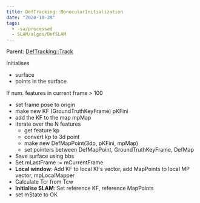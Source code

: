 ```yaml
---
title: DefTracking::MonocularInitialization
date: "2020-10-28"
tags:
  - -sa/processed
  - SLAM/algos/DefSLAM
---
```


Parent: [DefTracking::Track](deftracking__track.md)

Initialises

*   surface
*   points in the surface

If num. features in current frame > 100

*   set frame pose to origin
*   make new KF (GroundTruthKeyFrame) pKFini
*   add the KF to the map mpMap
*   iterate over the N features
    *   get feature kp
    *   convert kp to 3d point
    *   make new DefMapPoint(3dp, pKFini, mpMap)
    *   set pointers between DefMapPoint, GroundTruthKeyFrame, DefMap
*   Save surface using bbs
*   Set mLastFrame := mCurrentFrame
*   **Local window**: Add KF to local KFs vector, add MapPoints to local MP vector, mpLocalMapper
*   Calculate Tcr from Tcw
*   **Initialise SLAM**: Set reference KF, reference MapPoints
*   set mState to OK

